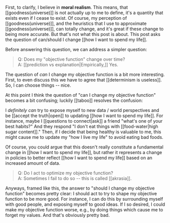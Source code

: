 First, to clarify, I believe in **moral realism**. This means, that [[goodness(universe)]] is not actually up to me to define, it's a quantity that exists even if I cease to exist. Of course, my perception of [[goodness(universe)]], and the heuristics that I use to approximate [[goodness(universe)]], can totally change, and it's great if these change to being more accurate. But that's not what this post is about. This post asks the question of can/should I change [[how I want to spend my life]].

Before answering this question, we can address a simpler question:

> Q: Does my "objective function" change over time?\
> A: [[prediction vs explanation|Empirically,]] Yes. 

The question of *can* I change my objective function is a bit more interesting. First, to even discuss this we have to agree that [[determinism is useless]]. \
So, I can choose things -- nice. 

At this point I think the question of "can I change my objective function" becomes a bit confusing; luckily [[taboo]] resolves the confusion:

I *definitely can* try to expose myself to new data / world perspectives and be [[accept the truth|open]] to updating [[how I want to spend my life]]. For instance, maybe I [[questions to connect|ask]] a friend "what's one of your best habits?" And they respond "I don't eat things with [[food-water|high sugar content]]." Then, if I decide that being healthy is valuable to me, this might cause me to update my "how I live my life" to avoid eating bad foods.

Of course, you could argue that this doesn't really constitute a fundamental change in [[how I want to spend my life]], but rather it represents a change in policies to better reflect [[how I want to spend my life]] based on an increased amount of data. 

> Q: Do I act to optimize my objective function? \
> A: Sometimes I fail to do so -- this is called [[akrasia]].

Anyways, framed like this, the answer to "should I change my objective function"
becomes pretty clear: I should act to try to shape my objective function to be
more good. For instance, I can do this by surrounding myself with good people,
and exposing myself to good ideas. If I so desired, I could make my objective function worse, e.g., by doing things which cause me to forget my values. And that's obviously pretty bad.